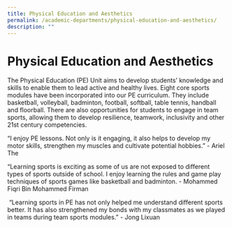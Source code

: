 ```yaml
---
title: Physical Education and Aesthetics
permalink: /academic-departments/physical-education-and-aesthetics/
description: ""
---
```

# **Physical Education and Aesthetics**

The Physical Education (PE) Unit aims to develop students’ knowledge and skills to enable them to lead active and healthy lives. Eight core sports modules have been incorporated into our PE curriculum. They include basketball, volleyball, badminton, football, softball, table tennis, handball and floorball. There are also opportunities for students to engage in team sports, allowing them to develop resilience, teamwork, inclusivity and other 21st century competencies. 


“I enjoy PE lessons. Not only is it engaging, it also helps to develop my motor skills, strengthen my muscles and cultivate potential hobbies.” - Ariel The

“Learning sports is exciting as some of us are not exposed to different types of sports outside of school. I enjoy learning the rules and game play techniques of sports games like basketball and badminton. - Mohammed Fiqri Bin Mohammed Firman

 “Learning sports in PE has not only helped me understand different sports better. It has also strengthened my bonds with my classmates as we played in teams during team sports modules.” - Jong Lixuan